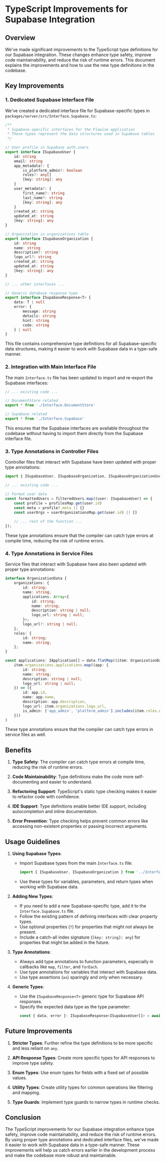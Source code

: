 # TypeScript Improvements for Supabase Integration

## Overview

We've made significant improvements to the TypeScript type definitions for our Supabase integration. These changes enhance type safety, improve code maintainability, and reduce the risk of runtime errors. This document explains the improvements and how to use the new type definitions in the codebase.

## Key Improvements

### 1. Dedicated Supabase Interface File

We've created a dedicated interface file for Supabase-specific types in `packages/server/src/Interface.Supabase.ts`:

```typescript
/**
 * Supabase-specific interfaces for the Flowise application
 * These types represent the data structures used in Supabase tables
 */

// User profile in Supabase auth.users
export interface ISupabaseUser {
    id: string
    email: string
    app_metadata?: {
        is_platform_admin?: boolean
        roles?: any[]
        [key: string]: any
    }
    user_metadata?: {
        first_name?: string
        last_name?: string
        [key: string]: any
    }
    created_at: string
    updated_at: string
    [key: string]: any
}

// Organization in organizations table
export interface ISupabaseOrganization {
    id: string
    name: string
    description?: string
    logo_url?: string
    created_at: string
    updated_at: string
    [key: string]: any
}

// ... other interfaces ...

// Generic database response type
export interface ISupabaseResponse<T> {
    data: T | null
    error: {
        message: string
        details: string
        hint: string
        code: string
    } | null
}
```

This file contains comprehensive type definitions for all Supabase-specific data structures, making it easier to work with Supabase data in a type-safe manner.

### 2. Integration with Main Interface File

The main `Interface.ts` file has been updated to import and re-export the Supabase interfaces:

```typescript
// ... existing code ...

// DocumentStore related
export * from './Interface.DocumentStore'

// Supabase related
export * from './Interface.Supabase'
```

This ensures that the Supabase interfaces are available throughout the codebase without having to import them directly from the Supabase interface file.

### 3. Type Annotations in Controller Files

Controller files that interact with Supabase have been updated with proper type annotations:

```typescript
import { ISupabaseUser, ISupabaseOrganization, ISupabaseOrganizationUser } from '../Interface.Supabase'

// ... existing code ...

// Format user data
const formattedUsers = filteredUsers.map((user: ISupabaseUser) => {
    const profile = profilesMap.get(user.id)
    const meta = profile?.meta || {}
    const userOrgs = userOrganizationsMap.get(user.id) || []
    
    // ... rest of the function ...
});
```

These type annotations ensure that the compiler can catch type errors at compile time, reducing the risk of runtime errors.

### 4. Type Annotations in Service Files

Service files that interact with Supabase have also been updated with proper type annotations:

```typescript
interface OrganizationData {
    organizations: {
        id: string;
        name: string;
        applications: Array<{
            id: string;
            name: string;
            description: string | null;
            logo_url: string | null;
        }>;
        logo_url?: string | null;
    };
    roles: {
        id: string;
        name: string;
    };
}

const applications: IApplication[] = data.flatMap((item: OrganizationData) => 
    item.organizations.applications.map((app: {
        id: string;
        name: string;
        description: string | null;
        logo_url: string | null;
    }) => ({
        id: app.id,
        name: app.name,
        description: app.description,
        logo_url: item.organizations.logo_url,
        is_admin: ['app_admin', 'platform_admin'].includes(item.roles.name)
    }))
)
```

These type annotations ensure that the compiler can catch type errors in service files as well.

## Benefits

1. **Type Safety**: The compiler can catch type errors at compile time, reducing the risk of runtime errors.

2. **Code Maintainability**: Type definitions make the code more self-documenting and easier to understand.

3. **Refactoring Support**: TypeScript's static type checking makes it easier to refactor code with confidence.

4. **IDE Support**: Type definitions enable better IDE support, including autocompletion and inline documentation.

5. **Error Prevention**: Type checking helps prevent common errors like accessing non-existent properties or passing incorrect arguments.

## Usage Guidelines

1. **Using Supabase Types**:
   - Import Supabase types from the main `Interface.ts` file:
     ```typescript
     import { ISupabaseUser, ISupabaseOrganization } from '../Interface'
     ```
   - Use these types for variables, parameters, and return types when working with Supabase data.

2. **Adding New Types**:
   - If you need to add a new Supabase-specific type, add it to the `Interface.Supabase.ts` file.
   - Follow the existing pattern of defining interfaces with clear property types.
   - Use optional properties (`?`) for properties that might not always be present.
   - Include a catch-all index signature (`[key: string]: any`) for properties that might be added in the future.

3. **Type Annotations**:
   - Always add type annotations to function parameters, especially in callbacks like `map`, `filter`, and `forEach`.
   - Use type annotations for variables that interact with Supabase data.
   - Use type assertions (`as`) sparingly and only when necessary.

4. **Generic Types**:
   - Use the `ISupabaseResponse<T>` generic type for Supabase API responses.
   - Specify the expected data type as the type parameter:
     ```typescript
     const { data, error }: ISupabaseResponse<ISupabaseUser[]> = await supabase.from('users').select('*')
     ```

## Future Improvements

1. **Stricter Types**: Further refine the type definitions to be more specific and less reliant on `any`.

2. **API Response Types**: Create more specific types for API responses to improve type safety.

3. **Enum Types**: Use enum types for fields with a fixed set of possible values.

4. **Utility Types**: Create utility types for common operations like filtering and mapping.

5. **Type Guards**: Implement type guards to narrow types in runtime checks.

## Conclusion

The TypeScript improvements for our Supabase integration enhance type safety, improve code maintainability, and reduce the risk of runtime errors. By using proper type annotations and dedicated interface files, we've made it easier to work with Supabase data in a type-safe manner. These improvements will help us catch errors earlier in the development process and make the codebase more robust and maintainable. 